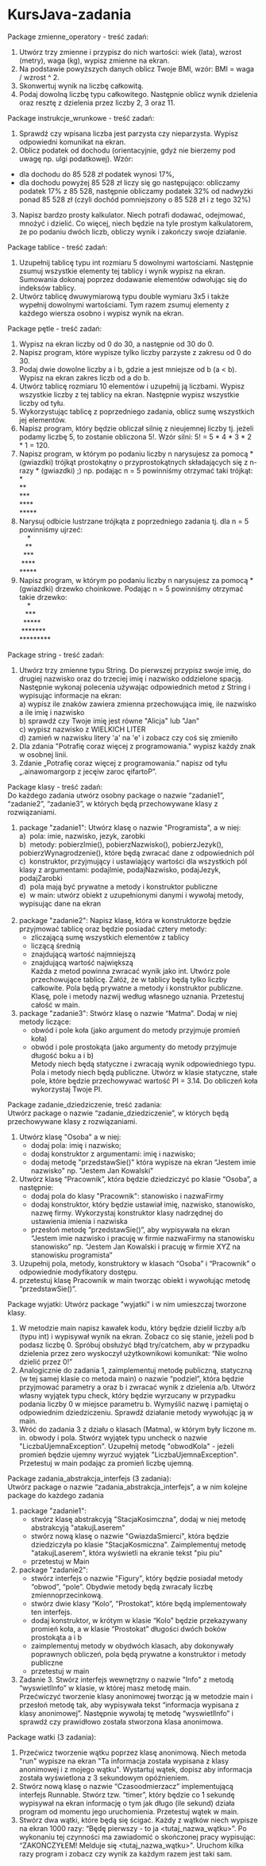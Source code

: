 # KursJava-zadania

Package zmienne_operatory - treść zadań:
1. Utwórz trzy zmienne i przypisz do nich wartości: wiek (lata), wzrost (metry), waga (kg), wypisz zmienne na ekran.
2. Na podstawie powyższych danych oblicz Twoje BMI, wzór: BMI = waga / wzrost ^ 2.
3. Skonwertuj wynik na liczbę całkowitą.
4. Podaj dowolną liczbę typu całkowitego. Następnie oblicz wynik dzielenia oraz resztę z dzielenia przez liczby 2, 3 oraz 11.

Package instrukcje_wrunkowe - treść zadań:
1. Sprawdź czy wpisana liczba jest parzysta czy nieparzysta. Wypisz odpowiedni komunikat na ekran.
2. Oblicz podatek od dochodu (orientacyjnie, gdyż nie bierzemy pod uwagę np. ulgi podatkowej). Wzór: 
- dla dochodu do 85 528 zł podatek wynosi 17%,
- dla dochodu powyżej 85 528 zł liczy się go następująco: obliczamy podatek 17% z 85 528, następnie obliczamy podatek 32% od nadwyżki ponad 85 528 zł (czyli dochód pomniejszony o 85 528 zł i z tego 32%) 
3. Napisz bardzo prosty kalkulator. Niech potrafi dodawać, odejmować, mnożyć i dzielić. Co więcej, niech będzie na tyle prostym kalkulatorem, że po podaniu dwóch liczb, obliczy wynik i zakończy swoje działanie. 

Package tablice - treść zadań:
1. Uzupełnij tablicę typu int rozmiaru 5 dowolnymi wartościami. Następnie zsumuj wszystkie elementy tej tablicy i wynik wypisz na ekran. Sumowania dokonaj poprzez dodawanie elementów odwołując się do indeksów tablicy.
2. Utwórz tablicę dwuwymiarową typu double wymiaru 3x5 i także wypełnij dowolnymi wartościami. Tym razem zsumuj elementy z każdego wiersza osobno i wypisz wynik na ekran.

Package pętle - treść zadań:
1. Wypisz na ekran liczby od 0 do 30, a następnie od 30 do 0.
2. Napisz program, które wypisze tylko liczby parzyste z zakresu od 0 do 30.
3. Podaj dwie dowolne liczby a i b, gdzie a jest mniejsze od b (a < b). Wypisz na ekran zakres liczb od a do b.
4. Utwórz tablicę rozmiaru 10 elementów i uzupełnij ją liczbami. Wypisz wszystkie liczby z tej tablicy na ekran. Następnie wypisz wszystkie liczby od tyłu.
5. Wykorzystując tablicę z poprzedniego zadania, oblicz sumę wszystkich jej elementów.
6. Napisz program, który będzie obliczał silnię z nieujemnej liczby tj. jeżeli podamy liczbę 5, to zostanie obliczona 5!. Wzór silni: 5! = 5 * 4 * 3 * 2 * 1 = 120.
7. Napisz program, w którym po podaniu liczby n narysujesz za pomocą * (gwiazdki) trójkąt prostokątny o przyprostokątnych składających się z n-razy * (gwiazdki) ;) np. podając n = 5 powinniśmy otrzymać taki trójkąt:<br />
        * <br />
        ** <br />
        *** <br />
        **** <br />
        ***** <br />
8. Narysuj odbicie lustrzane trójkąta z poprzedniego zadania tj. dla n = 5 powinniśmy ujrzeć:<br />
&nbsp;&nbsp;&nbsp;&nbsp;* <br />
&nbsp;&nbsp;&nbsp;** <br />
&nbsp;&nbsp;*** <br />
&nbsp;**** <br />
***** <br />
9. Napisz program, w którym po podaniu liczby n narysujesz za pomocą * (gwiazdki) drzewko choinkowe. Podając n = 5 powinniśmy otrzymać takie drzewko:<br />
 &nbsp;&nbsp;&nbsp;&nbsp;* <br />
 &nbsp;&nbsp;&nbsp;*** <br />
 &nbsp;&nbsp;***** <br />
 &nbsp;******* <br />
 ********* <br />

Package string - treść zadań:
1. Utwórz trzy zmienne typu String. Do pierwszej przypisz swoje imię, do drugiej nazwisko oraz do trzeciej imię i nazwisko oddzielone spacją.
   Następnie wykonaj polecenia używając odpowiednich metod z String i wypisując informacje na ekran:<br />
   a) wypisz ile znaków zawiera zmienna przechowująca imię, ile nazwisko a ile imię i nazwisko<br />
   b) sprawdź czy Twoje imię jest równe "Alicja" lub "Jan"<br />
   c) wypisz nazwisko z WIELKICH LITER<br />
   d) zamień w nazwisku litery 'a' na 'e' i zobacz czy coś się zmieniło<br />
2. Dla zdania "Potrafię coraz więcej z programowania." wypisz każdy znak w osobnej linii.
3. Zdanie „Potrafię coraz więcej z programowania.” napisz od tyłu „.ainawomargorp z jecęiw zaroc ęifartoP”.

Package klasy - treść zadań:<br />
Do każdego zadania utwórz osobny package o nazwie “zadanie1”, “zadanie2”, “zadanie3”, w których będą przechowywane klasy z rozwiązaniami.<br />

1. package "zadanie1": Utwórz klasę o nazwie "Programista", a w niej:<br />
a)&nbsp; pola: imie, nazwisko, jezyk, zarobki<br />
b)&nbsp; metody: pobierzImie(), pobierzNazwisko(), pobierzJezyk(), pobierzWynagrodzenie(), które będą zwracać dane z odpowiednich pól<br />
c)&nbsp; konstruktor, przyjmujący i ustawiający wartości dla wszystkich pól klasy z argumentami: podajImie, podajNazwisko, podajJezyk, podajZarobki<br />
d)&nbsp; pola mają być prywatne a metody i konstruktor publiczne<br />
e)&nbsp; w main: utwórz obiekt z uzupełnionymi danymi i wywołaj metody, wypisując dane na ekran<br /> <br />
2. package "zadanie2": Napisz klasę, która w konstruktorze będzie przyjmować tablicę oraz będzie posiadać cztery metody:<br />
   - zliczającą sumę wszystkich elementów z tablicy 
   - liczącą średnią 
   - znajdującą wartość najmniejszą 
   - znajdującą wartość największą<br />
Każda z metod powinna zwracać wynik jako int.
Utwórz pole przechowujące tablicę. Załóż, że w tablicy będą tylko liczby całkowite.
Pola będą prywatne a metody i konstruktor publiczne.
Klasę, pole i metody nazwij według własnego uznania.
Przetestuj całość w main.
3. package "zadanie3":  Stwórz klasę o nazwie “Matma”. Dodaj w niej metody liczące:<br />
   - obwód i pole koła (jako argument do metody przyjmuje promień koła) 
   - obwód i pole prostokąta (jako argumenty do metody przyjmuje długość boku a i b)<br />
Metody niech będą statyczne i zwracają wynik odpowiedniego typu. Pola i metody niech będą publiczne. 
Utwórz w klasie statyczne, stałe pole, które będzie przechowywać wartość PI = 3.14.
Do obliczeń koła wykorzystaj Twoje PI.

Package zadanie_dziedziczenie, treść zadania:<br />
Utwórz package o nazwie “zadanie_dziedziczenie”, w których będą przechowywane klasy z rozwiązaniami.
1. Utwórz klasę "Osoba" a w niej: 
   - dodaj pola: imię i nazwisko;
   - dodaj konstruktor z argumentami: imię i nazwisko;
   - dodaj metodę "przedstawSie()" która wypisze na ekran “Jestem imie nazwisko" np. "Jestem Jan Kowalski"
2. Utwórz klasę “Pracownik”, która będzie dziedziczyć po klasie “Osoba”, a następnie:
   - dodaj pola do klasy "Pracownik": stanowisko i nazwaFirmy
   - dodaj konstruktor, który będzie ustawiał imię, nazwisko, stanowisko, nazwę firmy. Wykorzystaj konstruktor klasy nadrzędnej do ustawienia imienia i nazwiska
   - przesłoń metodę “przedstawSie()”, aby wypisywała na ekran “Jestem imie nazwisko i pracuję w firmie nazwaFirmy na stanowisku stanowisko”
     np. “Jestem Jan Kowalski i pracuję w firmie XYZ na stanowisku programista”
3. Uzupełnij pola, metody, konstruktory w klasach “Osoba” i “Pracownik” o odpowiednie modyfikatory dostępu.
4. przetestuj klasę Pracownik w main tworząc obiekt i wywołując metodę “przedstawSie()”.

Package wyjatki: 
Utwórz package "wyjatki" i w nim umieszczaj tworzone klasy.
1. W metodzie main napisz kawałek kodu, który będzie dzielił liczby a/b (typu int) i wypisywał wynik na ekran. Zobacz co się stanie, jeżeli pod b podasz liczbę 0. Spróbuj obsłużyć błąd try/catchem, aby w przypadku dzielenia przez zero wyskoczył użytkownikowi komunikat:
   “Nie wolno dzielić przez 0!”
2. Analogicznie do zadania 1, zaimplementuj metodę publiczną, statyczną (w tej samej klasie co metoda main) o nazwie “podziel”, która będzie przyjmować parametry a oraz b i zwracać wynik z dzielenia a/b. Utwórz własny wyjątek typu check, który będzie wyrzucany w przypadku podania liczby 0 w miejsce parametru b. Wymyślić nazwę i pamiętaj o odpowiednim dziedziczeniu. Sprawdź działanie metody wywołując ją w main.
3. Wróć do zadania 3 z działu o klasach (Matma), w którym były liczone m. in. obwody i pola. Stwórz wyjątek typu uncheck o nazwie "LiczbaUjemnaException". Uzupełnij metodę "obwodKola" - jeżeli promień będzie ujemny wyrzuć wyjątek "LiczbaUjemnaException". Przetestuj w main podając za promień liczbę ujemną.

Package zadania_abstrakcja_interfejs (3 zadania):<br />
Utwórz package o nazwie “zadania_abstrakcja_interfejs”, a w nim kolejne package do każdego zadania<br />
1. package "zadanie1":<br />
    - stwórz klasę abstrakcyją "StacjaKosimczna", dodaj w niej metodę abstrakcyją "atakujLaserem"<br />
    - stwórz nową klasę o nazwie "GwiazdaSmierci", która będzie dziedziczyła po klasie "StacjaKosmiczna". Zaimplementuj metodę "atakujLaserem", która wyświetli na ekranie tekst "piu piu"<br />
    - przetestuj w Main<br />
2. package "zadanie2":<br />
    - stwórz interfejs o nazwie "Figury", który będzie posiadał metody “obwod”, “pole”. Obydwie metody będą zwracały liczbę zmiennoprzecinkową.
    - stwórz dwie klasy “Kolo”, “Prostokat”, które będą implementowały ten interfejs.
    - dodaj konstruktor, w krótym w klasie “Kolo” będzie przekazywany promień koła, a w klasie “Prostokat” długości dwóch boków prostokąta a i b
    - zaimplementuj metody w obydwóch klasach, aby dokonywały poprawnych obliczeń, pola będą prywatne a konstruktor i metody publiczne
    - przetestuj w main
3. Zadanie 3. Stwórz interfejs wewnętrzny o nazwie "Info" z metodą “wyswietlInfo” w klasie, w której masz metodę main.<br /> 
Przećwiczyć tworzenie klasy anonimowej tworząc ją w metodzie main i przesłoń metodę tak, aby wypisywała tekst “informacja wypisana z klasy anonimowej”.
Następnie wywołaj tę metodę “wyswietlInfo” i sprawdź czy prawidłowo została stworzona klasa anonimowa.

Package watki (3 zadania):
1. Przećwicz tworzenie wątku poprzez klasę anonimową. Niech metoda "run" wypisze na ekran "Ta informacja została wypisana z klasy anonimowej i z mojego wątku". Wystartuj wątek, dopisz aby informacja została wyświetlona z 3 sekundowym opóźnieniem.
2. Stwórz nową klasę o nazwie “Czasoodmierzacz” implementującą interfejs Runnable. Stwórz tzw. “timer”, który będzie co 1 sekundę wypisywał na ekran informację o tym jak długo (ile sekund) działa program od momentu jego uruchomienia. Przetestuj wątek w main.
3. Stwórz dwa wątki, które będą się ścigać. Każdy z wątków niech wypisze na ekran 1000 razy: “Będę pierwszy - to ja <tutaj_nazwa_wątku>”.
   Po wykonaniu tej czynności ma zawiadomić o skończonej pracy wypisując: “ZAKOŃCZYŁEM! Melduje się <tutaj_nazwa_wątku>".
   Uruchom kilka razy program i zobacz czy wynik za każdym razem jest taki sam.

